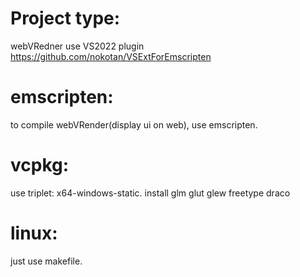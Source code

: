 # Project type:
webVRedner use VS2022 plugin https://github.com/nokotan/VSExtForEmscripten

# emscripten:
to compile webVRender(display ui on web), use emscripten.

# vcpkg:
use triplet: x64-windows-static.
install glm glut glew freetype draco

# linux:
just use makefile.